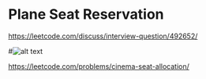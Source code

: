 # Plane Seat Reservation

https://leetcode.com/discuss/interview-question/492652/


#![alt text](https://assets.leetcode.com/users/djha/image_1580248860.png "Description")

https://leetcode.com/problems/cinema-seat-allocation/